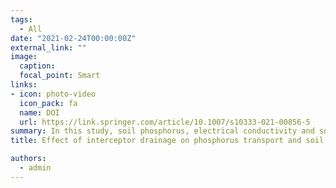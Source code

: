 ```yaml
---
tags:
  - All
date: "2021-02-24T00:00:00Z"
external_link: ""
image:
  caption: 
  focal_point: Smart
links:
- icon: photo-video
  icon_pack: fa
  name: DOI
  url: https://link.springer.com/article/10.1007/s10333-021-00856-5
summary: In this study, soil phosphorus, electrical conductivity and sodium adsorption ratio were determined in longitudinal and transverse directions from an interceptor drain in cultivated and uncultivated field plots. Results showed that P content of points close to the drain was lower than points far from the drain. 
title: Effect of interceptor drainage on phosphorus transport and soil chemical characteristics under different cultivation conditions

authors: 
  - admin
---
```

